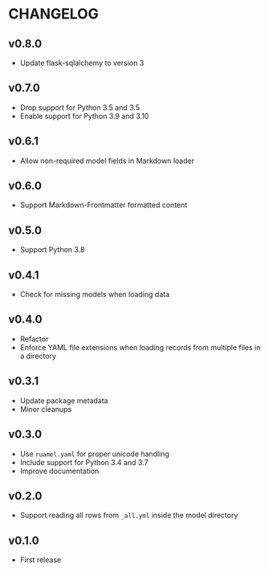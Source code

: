 # CHANGELOG

## v0.8.0
- Update flask-sqlalchemy to version 3

## v0.7.0
- Drop support for Python 3.5 and 3.5
- Enable support for Python 3.9 and 3.10

## v0.6.1
- Allow non-required model fields in Markdown loader

## v0.6.0
- Support Markdown-Frontmatter formatted content

## v0.5.0
- Support Python 3.8

## v0.4.1
- Check for missing models when loading data

## v0.4.0
- Refactor
- Enforce YAML file extensions when loading records from multiple files in a directory

## v0.3.1
- Update package metadata
- Minor cleanups

## v0.3.0
- Use `ruamel.yaml` for proper unicode handling
- Include support for Python 3.4 and 3.7
- Improve documentation

## v0.2.0
- Support reading all rows from `_all.yml` inside the model directory

## v0.1.0
- First release
